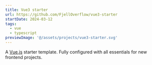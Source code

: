```yaml
---
title: Vue3 starter
url: https://github.com/FjellOverflow/vue3-starter
startDate: 2024-03-12
tags:
  - vue
  - typescript
previewImage: '@/assets/projects/vue3-starter.svg'
---
```


A [Vue.js](https://vuejs.org) starter template. Fully configured with all essentials for new frontend projects.
